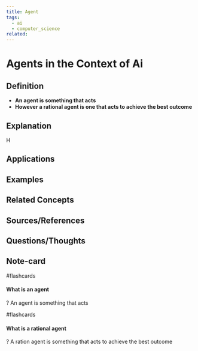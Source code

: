 ```yaml
---
title: Agent
tags:
  - ai
  - computer_science
related:
---
```

# Agents in the Context of Ai

## Definition
- **An agent is something that acts**
- **However a rational agent is one that acts to achieve the best outcome**
## Explanation
H
## Applications

## Examples

## Related Concepts

## Sources/References

## Questions/Thoughts

## Note-card
#flashcards 
#### What is an agent
?
An agent is something that acts
<!--SR:!2023-09-29,4,270-->

#flashcards 
#### What is a rational agent
?
A ration agent is something that acts to achieve the best outcome
<!--SR:!2023-09-29,4,270-->

